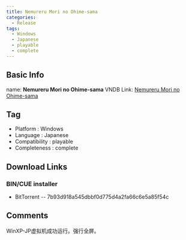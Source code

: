 ```yaml
---
title: Nemureru Mori no Ohime-sama
categories:
  - Release
tags:
  - Windows
  - Japanese
  - playable
  - complete
---
```

## Basic Info

name: **Nemureru Mori no Ohime-sama**
VNDB Link: [Nemureru Mori no Ohime-sama](https://vndb.org/r12528)

## Tag
 - Platform : Windows
 - Language : Japanese
 - Compatibility : playable
 - Completeness : complete

## Download Links
### BIN/CUE installer
 - BitTorrent
 -- 7b93d918a545dbbf0d775d4a2fa66c6e5a85f54c
 
## Comments
WinXP-JP虚拟机成功运行。强行全屏。
